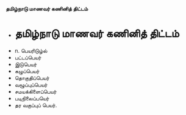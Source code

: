 **தமிழ்நாடு மாணவர் கணினித் திட்டம்**
- # தமிழ்நாடு மாணவர் கணினித் திட்டம்
- n. பெயரிடுழ்ல்
- பட்டப்பெயர்
- இடுபெயர்
- கழுப்பெயர்
- தொகுதிப்பெயர்
- வழூப்புப்பெயர்
- சமயக்கிளைப்பெயர்
- படிநிலைப்பயெர்
- தர வகுப்புப் பெயர்.

